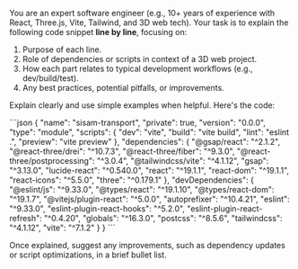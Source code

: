 You are an expert software engineer (e.g., 10+ years of experience with React, Three.js, Vite, Tailwind, and 3D web tech). Your task is to explain the following code snippet **line by line**, focusing on:

1. Purpose of each line.
2. Role of dependencies or scripts in context of a 3D web project.
3. How each part relates to typical development workflows (e.g., dev/build/test).
4. Any best practices, potential pitfalls, or improvements.

Explain clearly and use simple examples when helpful. Here's the code:

\`\`\`json
{
  "name": "sisam-transport",
  "private": true,
  "version": "0.0.0",
  "type": "module",
  "scripts": {
    "dev": "vite",
    "build": "vite build",
    "lint": "eslint .",
    "preview": "vite preview"
  },
  "dependencies": {
    "@gsap/react": "^2.1.2",
    "@react-three/drei": "^10.7.3",
    "@react-three/fiber": "^9.3.0",
    "@react-three/postprocessing": "^3.0.4",
    "@tailwindcss/vite": "^4.1.12",
    "gsap": "^3.13.0",
    "lucide-react": "^0.540.0",
    "react": "^19.1.1",
    "react-dom": "^19.1.1",
    "react-icons": "^5.5.0",
    "three": "^0.179.1"
  },
  "devDependencies": {
    "@eslint/js": "^9.33.0",
    "@types/react": "^19.1.10",
    "@types/react-dom": "^19.1.7",
    "@vitejs/plugin-react": "^5.0.0",
    "autoprefixer": "^10.4.21",
    "eslint": "^9.33.0",
    "eslint-plugin-react-hooks": "^5.2.0",
    "eslint-plugin-react-refresh": "^0.4.20",
    "globals": "^16.3.0",
    "postcss": "^8.5.6",
    "tailwindcss": "^4.1.12",
    "vite": "^7.1.2"
  }
}
\`\`\`

Once explained, suggest any improvements, such as dependency updates or script optimizations, in a brief bullet list.



